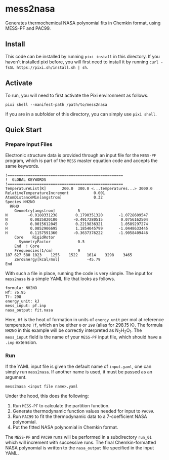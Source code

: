 # mess2nasa

Generates thermochemical NASA polynomial fits in Chemkin format, using MESS-PF and
PAC99.

## Install

This code can be installed by running `pixi install` in this directory.
If you haven't installed pixi before, you will first need to install it by running
`curl -fsSL https://pixi.sh/install.sh | sh`.

## Activate

To run, you will need to first activate the Pixi environment as follows.
```
pixi shell --manifest-path /path/to/mess2nasa
```
If you are in a subfolder of this directory, you can simply use `pixi shell`.

## Quick Start

### Prepare Input Files

Electronic structure data is provided through an input file for the `MESS-PF` program,
which is part of the `MESS` master equation code and accepts the same keywords.
```
!===================================================
!  GLOBAL KEYWORDS
!===================================================
TemperatureList[K]       200.0  300.0 <...temperatures...> 3000.0
RelativeTemperatureIncrement           0.001
AtomDistanceMin[angstrom]              0.32
Species NH2NO
  RRHO
    Geometry[angstrom]			5
N         -0.0188331238        0.1790351320       -1.0728609547
N          0.0025820100       -0.4917280515        0.0756162504
O          0.0015612045        0.2219836321        1.0589297274
H          0.0852906695        1.1854045799       -1.0448633445
H          0.1157591360       -0.3637376222       -1.9058409446
    Core	RigidRotor
      SymmetryFactor 			0.5
    End  ! Core
    Frequencies[1/cm]			9
187	627	580	1023	1255	1522	1614	3298	3465
    ZeroEnergy[kcal/mol]			-45.79
End
```
With such a file in place, running the code is very simple.
The input for `mess2nasa` is a simple YAML file that looks as follows.
```
formula: NH2NO
Hf: 76.95
Tf: 298
energy_unit: kJ
mess_input: pf.inp
nasa_output: fit.nasa
```
Here, `Hf` is the heat of formation in units of `energy_unit` per mol at reference
temperature `Tf`, which an be either `0` or `298` (alias for $298.15~\text{K}$).
The formula `NH2NO` in this example will be correctly interpreted as 
$\text{N}_2 \text{H}_2 \text{O}_1$.
The `mess_input` field is the name of your `MESS-PF` input file, which should have a `.inp` extension.

### Run

If the YAML input file is given the default name of `input.yaml`, one can simply run
`mess2nasa`.
If another name is used, it must be passed as an argument.
```
mess2nasa <input file name>.yaml
```
Under the hood, this does the following:
1. Run `MESS-PF` to calculate the partition function.
2. Generate thermodynamic function values needed for input to `PAC99`.
3. Run `PAC99` to fit the thermodynamic data to a 7-coefficient NASA polynomial.
4. Put the fitted NASA polynomial in Chemkin format.

The `MESS-PF` and `PAC99` runs will be performed in a subdirectory `run_01` which will increment with successive runs.
The final Chemkin-formatted NASA polynomial is written to the `nasa_output` file specified in the input YAML.
